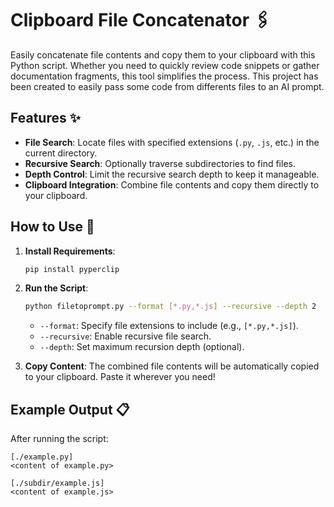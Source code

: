 # Clipboard File Concatenator 🖇️

Easily concatenate file contents and copy them to your clipboard with this Python script. Whether you need to quickly review code snippets or gather documentation fragments, this tool simplifies the process. This project has been created to easily pass some code from differents files to an AI prompt.

## Features ✨
- **File Search**: Locate files with specified extensions (`.py`, `.js`, etc.) in the current directory.
- **Recursive Search**: Optionally traverse subdirectories to find files.
- **Depth Control**: Limit the recursive search depth to keep it manageable.
- **Clipboard Integration**: Combine file contents and copy them directly to your clipboard.

## How to Use 🚀
1. **Install Requirements**:
   ```bash
   pip install pyperclip
   ```
2. **Run the Script**:
   ```bash
   python filetoprompt.py --format [*.py,*.js] --recursive --depth 2
   ```
   - `--format`: Specify file extensions to include (e.g., `[*.py,*.js]`).
   - `--recursive`: Enable recursive file search.
   - `--depth`: Set maximum recursion depth (optional).

3. **Copy Content**: The combined file contents will be automatically copied to your clipboard. Paste it wherever you need!

## Example Output 📋
After running the script:
```
[./example.py]
<content of example.py>

[./subdir/example.js]
<content of example.js>
